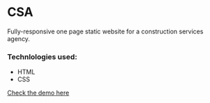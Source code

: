 # CSA

Fully-responsive one page static website for a construction services agency.

### Technlologies used:

* HTML
* CSS

[Check the demo here](https://aoa97.github.io/csa/)
